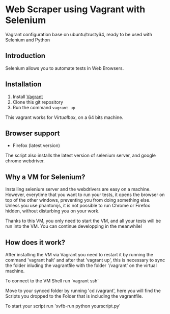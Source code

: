 # Web Scraper using Vagrant with Selenium
Vagrant configuration base on ubuntu/trusty64, ready to be used with Selenium and Python

## Introduction

Selenium allows you to automate tests in Web Browsers.

## Installation

1. Install [Vagrant](https://www.vagrantup.com)
2. Clone this git repository
3. Run the command `vagrant up`

This vagrant works for *Virtualbox*, on a 64 bits machine.

## Browser support

- Firefox (latest version)

The script also installs the latest version of selenium server, and google chrome webdriver.

## Why a VM for Selenium?

Installing selenium server and the webdrivers are easy on a machine. However, everytime that you want to run your tests, it opens the browser on top of the other windows, preventing you from doing something else. Unless you use phantomjs, it is not possible to run Chrome or Firefox hidden, without disturbing you on your work.

Thanks to this VM, you only need to start the VM, and all your tests will be run into the VM. You can continue developping in the meanwhile!

## How does it work?

After installing the VM via Vagrant you need to restart it by running the command 'vagrant halt' and after that 'vagrant up', this is necessary to sync the folder inluding the vagrantfile with the folder '/vagrant' on the virtual machine.

To connect to the VM Shell run 'vagrant ssh'

Move to your synced folder by running 'cd /vagrant', here you will find the Scripts you dropped to the Folder that is including the vagrantfile.

To start your script run 'xvfb-run python yourscript.py'
